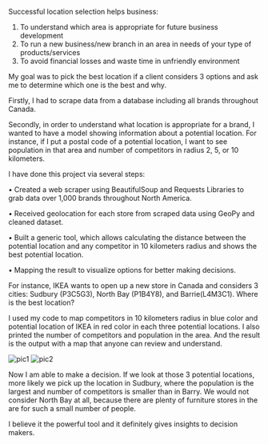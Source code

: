 Successful location selection helps business:
1.	To understand which area is appropriate for future business development 
2.	To run a new business/new branch in an area in needs of your type of products/services
3.	To avoid financial losses and waste time in unfriendly environment 

My goal was to pick the best location if a client considers 3 options and ask me to determine which one is the best and why. 

Firstly, I had to scrape data from a database including all brands throughout Canada.

Secondly, in order to understand what location is appropriate for a brand, I wanted to have a model showing information about a potential location. For instance, if I put a postal code of a potential location, I want to see population in that area and number of competitors in radius 2, 5, or 10 kilometers. 

I have done this project via several steps:

• Created a web scraper using BeautifulSoup and Requests Libraries to grab data over 1,000 brands throughout North America. 

• Received geolocation for each store from scraped data using GeoPy and cleaned dataset. 

• Built a generic tool, which allows calculating the distance between the potential location and any competitor in 10 kilometers radius and shows the best potential location. 

• Mapping the result to visualize options for better making decisions. 

For instance, IKEA wants to open up a new store in Canada and considers 3 cities:  Sudbury (P3C5G3), North Bay (P1B4Y8), and Barrie(L4M3C1). Where is the best location?

I used my code to map competitors in 10 kilometers radius in blue color and potential location of IKEA in red color in each three potential locations. I also printed the number of competitors and population in the area. And the result is the output with a map that anyone can review and understand.

![pic1](https://user-images.githubusercontent.com/69282278/96058146-8bc84180-0e58-11eb-9373-83552a87fb06.jpg)
![pic2](https://user-images.githubusercontent.com/69282278/96058179-997dc700-0e58-11eb-8d7f-f255e5af0671.jpg)

Now I am able to make a decision. If we look at those 3 potential locations, more likely we pick up the location in Sudbury, where the population is the largest and number of competitors is smaller than in Barry. We would not consider North Bay at all, because there are plenty of furniture stores in the are for such a small number of people. 

I believe it the powerful tool and it definitely gives insights to decision makers. 




